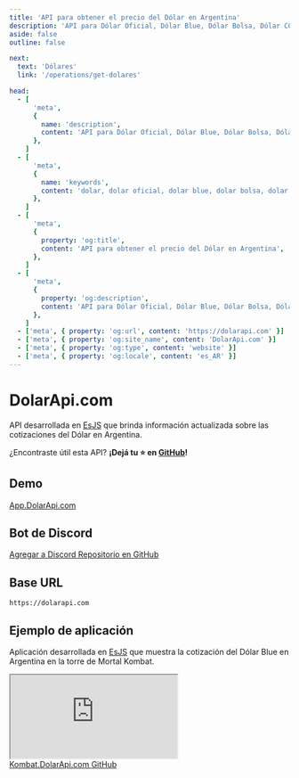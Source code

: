 ```yaml
---
title: 'API para obtener el precio del Dólar en Argentina'
description: 'API para Dólar Oficial, Dólar Blue, Dólar Bolsa, Dólar CCL, Dólar Mayorista'
aside: false
outline: false

next:
  text: 'Dólares'
  link: '/operations/get-dolares'

head:
  - [
      'meta',
      {
        name: 'description',
        content: 'API para Dólar Oficial, Dólar Blue, Dólar Bolsa, Dólar CCL, Dólar Mayorista',
      },
    ]
  - [
      'meta',
      {
        name: 'keywords',
        content: 'dolar, dolar oficial, dolar blue, dolar bolsa, dolar ccl, dolar mayorista, dolar api, dolar api argentina',
      },
    ]
  - [
      'meta',
      {
        property: 'og:title',
        content: 'API para obtener el precio del Dólar en Argentina',
      },
    ]
  - [
      'meta',
      {
        property: 'og:description',
        content: 'API para Dólar Oficial, Dólar Blue, Dólar Bolsa, Dólar CCL, Dólar Mayorista',
      },
    ]
  - ['meta', { property: 'og:url', content: 'https://dolarapi.com' }]
  - ['meta', { property: 'og:site_name', content: 'DolarApi.com' }]
  - ['meta', { property: 'og:type', content: 'website' }]
  - ['meta', { property: 'og:locale', content: 'es_AR' }]
---
```


# DolarApi.com

API desarrollada en [EsJS](https://es.js.org?ref=dolarapi.com) que brinda información actualizada sobre las cotizaciones del Dólar en Argentina.

¿Encontraste útil esta API? **¡Dejá tu ⭐ en [GitHub](https://github.com/enzonotario/esjs-dolar-api)!**


<div class="grid grid-cols-1 sm:grid-cols-2">

<div>

## Demo

<div class="flex flex-row">

<a href="https://app.dolarapi.com" target="_blank" class="button">
App.DolarApi.com
</a>

</div>

</div>

<div>

## Bot de Discord

<div class="grid grid-cols-1 sm:grid-cols-2 gap-3">

<a href="https://discord.com/oauth2/authorize?client_id=1188981656359550976&scope=applications.commands" target="_blank" class="button">
Agregar a Discord
</a>

<a href="https://github.com/enzonotario/esjs-dolar-discord-bot" target="_blank" class="button">
Repositorio en GitHub
</a>

</div>

</div>

</div>


## Base URL

```
https://dolarapi.com
```

## Ejemplo de aplicación

Aplicación desarrollada en [EsJS](https://es.js.org?ref=dolarapi.com) que muestra la cotización del Dólar Blue en Argentina en la torre de Mortal Kombat.

<iframe src="https://kombat.dolarapi.com" class="w-full h-[630px] rounded" title="Kombat.DolarApi.com" scrolling="no"></iframe>

<div class="flex justify-center items-center space-x-3 mt-5">
<a href="https://kombat.dolarapi.com" target="_blank" class="button">
Kombat.DolarApi.com
</a>

<a href="https://github.com/enzonotario/esjs-dolar-kombat" target="_blank" class="button">
GitHub
</a>
</div>

